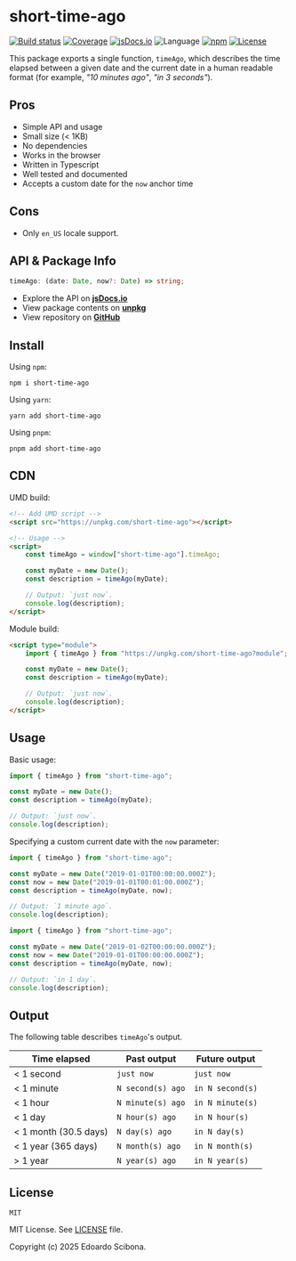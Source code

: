 # short-time-ago

[![Build status](https://img.shields.io/github/actions/workflow/status/velut/short-time-ago/main.yml?branch=main)](https://github.com/velut/short-time-ago/actions?query=workflow%3ACI)
[![Coverage](https://img.shields.io/codecov/c/gh/velut/node-short-time-ago)](https://codecov.io/gh/velut/node-short-time-ago)
[![jsDocs.io](https://img.shields.io/badge/jsDocs.io-reference-blue)](https://www.jsdocs.io/package/short-time-ago)
![Language](https://img.shields.io/github/languages/top/velut/node-short-time-ago)
[![npm](https://img.shields.io/npm/v/short-time-ago)](https://www.npmjs.com/package/short-time-ago)
[![License](https://img.shields.io/github/license/velut/node-short-time-ago)](https://github.com/velut/node-short-time-ago/blob/master/LICENSE)

This package exports a single function, `timeAgo`,
which describes the time elapsed between a given date and the current date
in a human readable format (for example, _"10 minutes ago"_, _"in 3 seconds"_).

## Pros

- Simple API and usage
- Small size (< 1KB)
- No dependencies
- Works in the browser
- Written in Typescript
- Well tested and documented
- Accepts a custom date for the `now` anchor time

## Cons

- Only `en_US` locale support.

## API & Package Info

```typescript
timeAgo: (date: Date, now?: Date) => string;
```

- Explore the API on [**jsDocs.io**](https://www.jsdocs.io/package/short-time-ago)
- View package contents on [**unpkg**](https://unpkg.com/short-time-ago/)
- View repository on [**GitHub**](https://github.com/velut/node-short-time-ago)

## Install

Using `npm`:

```
npm i short-time-ago
```

Using `yarn`:

```
yarn add short-time-ago
```

Using `pnpm`:

```
pnpm add short-time-ago
```

## CDN

UMD build:

```html
<!-- Add UMD script -->
<script src="https://unpkg.com/short-time-ago"></script>

<!-- Usage -->
<script>
	const timeAgo = window["short-time-ago"].timeAgo;

	const myDate = new Date();
	const description = timeAgo(myDate);

	// Output: `just now`.
	console.log(description);
</script>
```

Module build:

```html
<script type="module">
	import { timeAgo } from "https://unpkg.com/short-time-ago?module";

	const myDate = new Date();
	const description = timeAgo(myDate);

	// Output: `just now`.
	console.log(description);
</script>
```

## Usage

Basic usage:

```typescript
import { timeAgo } from "short-time-ago";

const myDate = new Date();
const description = timeAgo(myDate);

// Output: `just now`.
console.log(description);
```

Specifying a custom current date with the `now` parameter:

```typescript
import { timeAgo } from "short-time-ago";

const myDate = new Date("2019-01-01T00:00:00.000Z");
const now = new Date("2019-01-01T00:01:00.000Z");
const description = timeAgo(myDate, now);

// Output: `1 minute ago`.
console.log(description);
```

```typescript
import { timeAgo } from "short-time-ago";

const myDate = new Date("2019-01-02T00:00:00.000Z");
const now = new Date("2019-01-01T00:00:00.000Z");
const description = timeAgo(myDate, now);

// Output: `in 1 day`.
console.log(description);
```

## Output

The following table describes `timeAgo`'s output.

| Time elapsed          | Past output       | Future output    |
| --------------------- | ----------------- | ---------------- |
| < 1 second            | `just now`        | `just now`       |
| < 1 minute            | `N second(s) ago` | `in N second(s)` |
| < 1 hour              | `N minute(s) ago` | `in N minute(s)` |
| < 1 day               | `N hour(s) ago`   | `in N hour(s)`   |
| < 1 month (30.5 days) | `N day(s) ago`    | `in N day(s)`    |
| < 1 year (365 days)   | `N month(s) ago`  | `in N month(s)`  |
| > 1 year              | `N year(s) ago`   | `in N year(s)`   |

## License

```
MIT
```

MIT License. See [LICENSE](LICENSE) file.

Copyright (c) 2025 Edoardo Scibona.
